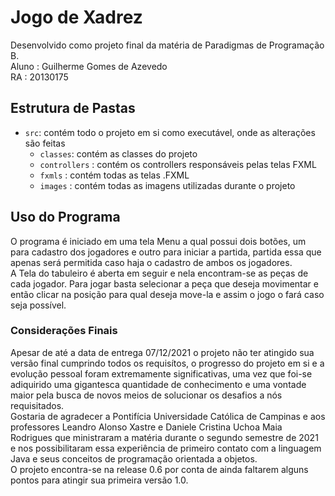 # Jogo de Xadrez

Desenvolvido como projeto final da matéria de Paradigmas de Programação B.</br>
Aluno : Guilherme Gomes de Azevedo</br>
RA : 20130175

## Estrutura de Pastas

- `src`: contém todo o projeto em si como executável, onde as alterações são feitas
    - `classes`: contém as classes do projeto
    - `controllers` : contém os controllers responsáveis pelas telas FXML
    - `fxmls` :  contém todas as telas .FXML
    - `images` : contém todas as imagens utilizadas durante o projeto

## Uso do Programa

O programa é iniciado em uma tela Menu a qual possui dois botões, um para cadastro dos jogadores e outro para iniciar a partida, partida essa que apenas será permitida caso haja o cadastro de ambos os jogadores.</br>
A Tela do tabuleiro é aberta em seguir e nela encontram-se as peças de cada jogador. Para jogar basta selecionar a peça que deseja movimentar e então clicar na posição para qual deseja move-la e assim o jogo o fará caso seja possível.

### Considerações Finais

Apesar de até a data de entrega 07/12/2021 o projeto não ter atingido sua versão final cumprindo todos os requisítos, o progresso do projeto em si e a evolução pessoal foram extremamente significativas, uma vez que foi-se adiquirido uma gigantesca quantidade de conhecimento e uma vontade maior pela busca de novos meios de solucionar os desafios a nós requisitados.</br>
Gostaria de agradecer a Pontifícia Universidade Católica de Campinas e aos professores Leandro Alonso Xastre e Daniele Cristina Uchoa Maia Rodrigues que ministraram a matéria durante o segundo semestre de 2021 e nos possibilitaram essa experiência de primeiro contato com a linguagem Java e seus conceitos de programação orientada a objetos.</br>
O projeto encontra-se na release 0.6 por conta de ainda faltarem alguns pontos para atingir sua primeira versão 1.0.
